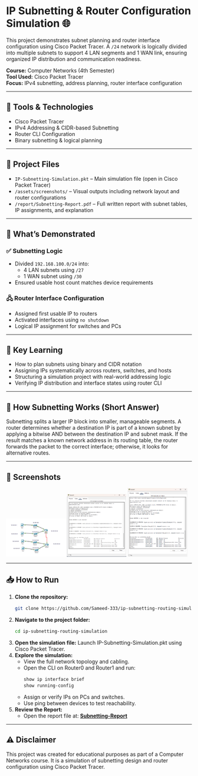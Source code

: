 # IP Subnetting & Router Configuration Simulation 🌐

This project demonstrates subnet planning and router interface configuration using Cisco Packet Tracer. A `/24` network is logically divided into multiple subnets to support 4 LAN segments and 1 WAN link, ensuring organized IP distribution and communication readiness.

**Course:** Computer Networks (4th Semester)  
**Tool Used:** Cisco Packet Tracer  
**Focus:** IPv4 subnetting, address planning, router interface configuration

---

## 🔧 Tools & Technologies

- Cisco Packet Tracer  
- IPv4 Addressing & CIDR-based Subnetting  
- Router CLI Configuration  
- Binary subnetting & logical planning  

---

## 📂 Project Files

- `IP-Subnetting-Simulation.pkt` – Main simulation file (open in Cisco Packet Tracer)  
- `/assets/screenshots/` – Visual outputs including network layout and router configurations  
- `/report/Subnetting-Report.pdf` – Full written report with subnet tables, IP assignments, and explanation

---

## 🧪 What’s Demonstrated

### ✅ Subnetting Logic
- Divided `192.168.100.0/24` into:
  - 4 LAN subnets using `/27`
  - 1 WAN subnet using `/30`
- Ensured usable host count matches device requirements

### 🖧 Router Interface Configuration
- Assigned first usable IP to routers  
- Activated interfaces using `no shutdown`  
- Logical IP assignment for switches and PCs

---

## 📘 Key Learning

- How to plan subnets using binary and CIDR notation  
- Assigning IPs systematically across routers, switches, and hosts  
- Structuring a simulation project with real-world addressing logic  
- Verifying IP distribution and interface states using router CLI  

---

## 🧠 How Subnetting Works (Short Answer)

Subnetting splits a larger IP block into smaller, manageable segments. A router determines whether a destination IP is part of a known subnet by applying a bitwise AND between the destination IP and subnet mask. If the result matches a known network address in its routing table, the router forwards the packet to the correct interface; otherwise, it looks for alternative routes.

---

## 📸 Screenshots

<p float="left">
  <img src="assets/screenshots/topology.png" width="32%" />
  <img src="assets/screenshots/r1-config.png" width="32%" />
  <img src="assets/screenshots/r2-config.png" width="32%" />
</p>

---

## 📥 How to Run

1. **Clone the repository:**
   ```bash
   git clone https://github.com/Sameed-333/ip-subnetting-routing-simulation.git
2. **Navigate to the project folder:**
    ```bash
    cd ip-subnetting-routing-simulation
3. **Open the simulation file:**
    Launch IP-Subnetting-Simulation.pkt using Cisco Packet Tracer.
4. **Explore the simulation:**
    - View the full network topology and cabling.
    - Open the CLI on Router0 and Router1 and run:
         ```bash
         show ip interface brief
         show running-config
    - Assign or verify IPs on PCs and switches.
    - Use ping between devices to test reachability.
5.  **Review the Report:**
    - Open the report file at:
      **[Subnetting-Report](Report/Subnetting-Report.pdf)**

---

## ⚠️ Disclaimer

This project was created for educational purposes as part of a Computer Networks course. It is a simulation of subnetting design and router configuration using Cisco Packet Tracer.
